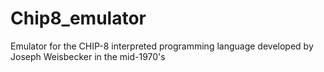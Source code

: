 # Chip8_emulator
Emulator for the CHIP-8 interpreted programming language developed by Joseph Weisbecker in the mid-1970's
